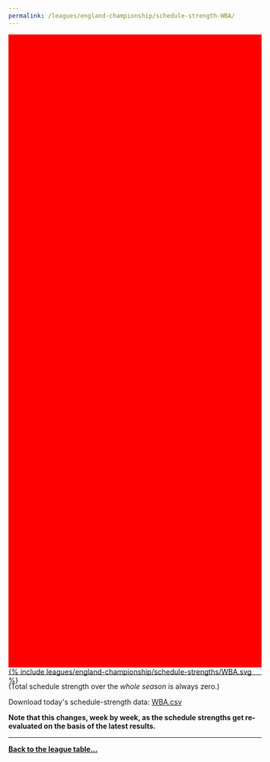 ```yaml
---
permalink: /leagues/england-championship/schedule-strength-WBA/
---
```


<style>
.svg-wrap {
    background-color:red;
    height:0;
    padding-top:250%; /* 350px/550px */
    position: relative;
}

svg {
    background-color: white;
    height: 100%;
    display:block;
    width: 100%;
    position: absolute;
    top:0;
    left:0;
}
</style>


<div class="svg-wrap">
{% include leagues/england-championship/schedule-strengths/WBA.svg %}
</div>

-----

(Total schedule strength over the *whole season* is always zero.)


Download today's schedule-strength data: [WBA.csv](/assets/leagues/england-premier-league/2019/schedule-strengths/WBA.csv)

**Note that this changes, week by week, as the schedule strengths get re-evaluated on the
basis of the latest results.**

-----

[**Back to the league table...**](/leagues/england-championship)


